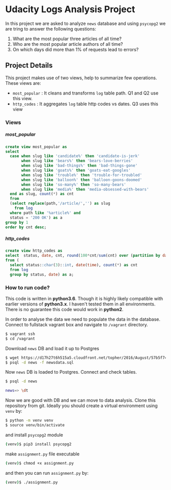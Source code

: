 # Udacity Logs Analysis Project
In this project we are asked to analyze `news` database and using `psycopg2` we are tring to answer the following questions:

1. What are the most popular three articles of all time?
2. Who are the most popular article authors of all time?
3. On which days did more than 1% of requests lead to errors?

## Project Details
This project makes use of two views, help to summarize few operations. These views are:

- `most_popular` : It cleans and transforms `log` table path. Q1 and Q2 use this view.
- `http_codes` : It aggregates `log` table http codes vs dates. Q3 uses this view

### Views

##### most_popular

```sql
create view most_popular as
select
  case when slug like 'candidate%' then 'candidate-is-jerk'
       when slug like 'bears%' then 'bears-love-berries'
       when slug like 'bad-things%' then 'bad-things-gone'
       when slug like 'goats%' then 'goats-eat-googles'
       when slug like 'trouble%' then 'trouble-for-troubled'
       when slug like 'balloon%' then 'balloon-goons-doomed'
       when slug like 'so-many%' then 'so-many-bears'
       when slug like 'media%' then 'media-obsessed-with-bears'
  end as slug, count(*) as cnt
  from
  (select replace(path,'/article/','') as slug
    from log
  where path like '%article%' and
  status = '200 OK') as a
group by 1
order by cnt desc;

```

##### http_codes
```sql
create view http_codes as
select  status, date, cnt, round(100*cnt/sum(cnt) over (partition by date),2) as ratio
from (
  select status::char(3)::int, date(time), count(*) as cnt
  from log
  group by status, date) as a;
```

### How to run code?
This code is written in **python3.6**. Though it is highly likely compatible with earlier versions of **python3.x**. I haven't tested them in all environments. There is no guarantee this code would work in **python2**.

In order to analyse the data we need to populate the data in the database. Connect to fullstack vagrant box and navigate to `/vagrant` directory.
```sh
$ vagrant ssh
$ cd /vagrant
```

Download `news` DB and load it up to Postgres
```sh
$ wget https://d17h27t6h515a5.cloudfront.net/topher/2016/August/57b5f748_newsdata/newsdata.zip && unzip newsdata.zip
$ psql -d news -f newsdata.sql
```

Now `news` DB is loaded to Postgres. Connect and check tables.
```sh
$ psql -d news

news=> \dt
```

Now we are good with DB and we can move to data analysis. Clone this repository from git. Ideally you should create a virtual environment using `venv` by:
```sh
$ python -m venv venv
$ source venv/bin/activate
```
and install `psycopg2` module
```sh
(venv)$ pip3 install psycopg2
```

make `assignment.py` file executable
```sh
(venv)$ chmod +x assignment.py
```

and then you can run `assignment.py` by:
```sh
(venv)$ ./assignment.py
```


